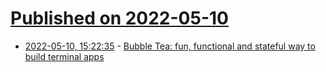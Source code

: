 # [Published on 2022-05-10](index.md)

* [2022-05-10, 15:22:35](https://news.ycombinator.com/item?id=31328205) - [Bubble Tea: fun, functional and stateful way to build terminal apps](https://github.com/charmbracelet/bubbletea)

